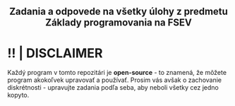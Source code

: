 <h2 align="center">Zadania a odpovede na všetky úlohy z predmetu Základy programovania na FSEV</h2>

# ‼️ | DISCLAIMER
Každý program v tomto repozitári je **open-source** - to znamená, že môžete program akokoľvek upravovať a používať.
Prosim vás avšak o zachovanie diskrétnosti - upravujte zadania podľa seba, aby neboli všetky cez jedno kopyto.
